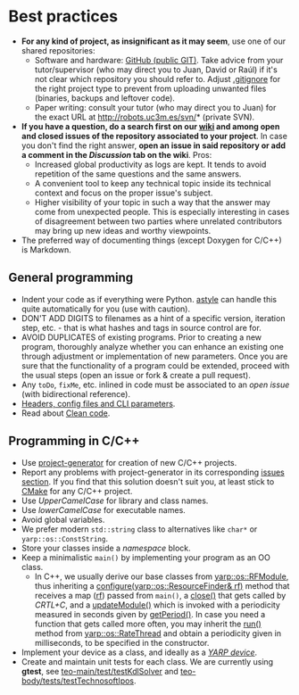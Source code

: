 # Best practices

- **For any kind of project, as insignificant as it may seem**, use one of our shared repositories:
  - Software and hardware: [GitHub (public GIT)](https://github.com/roboticslab-uc3m). Take advice from your tutor/supervisor (who may direct you to Juan, David or Raúl) if it's not clear which repository you should refer to. Adjust [.gitignore](https://git-scm.com/docs/gitignore) for the right project type to prevent from uploading unwanted files (binaries, backups and leftover code).
  - Paper writing: consult your tutor (who may direct you to Juan) for the exact URL at http://robots.uc3m.es/svn/* (private SVN).
- **If you have a question, do a search first on our [wiki](http://robots.uc3m.es/) and among open and closed issues of the repository associated to your project**. In case you don't find the right answer, **open an issue in said repository or add a comment in the *Discussion* tab on the wiki**. Pros:
  - Increased global productivity as logs are kept. It tends to avoid repetition of the same questions and the same answers.
  - A convenient tool to keep any technical topic inside its technical context and focus on the proper issue's subject.
  - Higher visibility of your topic in such a way that the answer may come from unexpected people. This is especially interesting in cases of disagreement between two parties where unrelated contributors may bring up new ideas and worthy viewpoints.
- The preferred way of documenting things (except Doxygen for C/C++) is Markdown.

## General programming
- Indent your code as if everything were Python. [astyle](http://astyle.sourceforge.net/) can handle this quite automatically for you (use with caution).
- DON'T ADD DIGITS to filenames as a hint of a specific version, iteration step, etc. - that is what hashes and tags in source control are for.
- AVOID DUPLICATES of existing programs. Prior to creating a new program, thoroughly analyze whether you can enhance an existing one through adjustment or implementation of new parameters. Once you are sure that the functionality of a program could be extended, proceed with the usual steps (open an issue or fork & create a pull request).
- Any `toDo`, `fixMe`, etc. inlined in code must be associated to an *open issue* (with bidirectional reference).
- [Headers, config files and CLI parameters](http://robots.uc3m.es/dox-asibot-main/post_install.html#post_install_changing_parameters).
- Read about [Clean code](https://www.google.es/search?q=cleancode).

## Programming in C/C++
- Use [project-generator](https://github.com/roboticslab-uc3m/project-generator) for creation of new C/C++ projects.
- Report any problems with project-generator in its corresponding [issues section](https://github.com/roboticslab-uc3m/project-generator/issues). If you find that this solution doesn't suit you, at least stick to [CMake](http://asrob.uc3m.es/index.php/Tutorial_CMake) for any C/C++ project.
- Use *UpperCamelCase* for library and class names.
- Use *lowerCamelCase* for executable names.
- Avoid global variables.
- We prefer modern `std::string` class to alternatives like `char*` or `yarp::os::ConstString`.
- Store your classes inside a *namespace* block.
- Keep a minimalistic `main()` by implementing your program as an OO class.
  - In C++, we usually derive our base classes from [yarp::os::RFModule](http://www.yarp.it/classyarp_1_1os_1_1RFModule.html), thus inheriting a [configure(yarp::os::ResourceFinder& rf)](http://www.yarp.it/classyarp_1_1os_1_1RFModule.html#a6c3880961b00b0a7eb527d62214169b7) method that receives a map ([rf](http://www.yarp.it/classyarp_1_1os_1_1ResourceFinder.html)) passed from `main()`, a [close()](http://www.yarp.it/classyarp_1_1os_1_1RFModule.html#a58ce26fc6fdcb6eb4af8e8dc678e095e) that gets called by *CRTL+C*, and a [updateModule()](http://www.yarp.it/classyarp_1_1os_1_1RFModule.html#a37ee5baa17ce243458a1dff209e878b7) which is invoked with a periodicity measured in seconds given by [getPeriod()](http://www.yarp.it/classyarp_1_1os_1_1RFModule.html#ace2fdadde1a2690f274079fabd6420d2). In case you need a function that gets called more often, you may inherit the [run()](http://www.yarp.it/classyarp_1_1os_1_1RateThread.html#ac3c97e766733b41a45c799aa0c05598f) method from [yarp::os::RateThread](http://www.yarp.it/classyarp_1_1os_1_1RateThread.html) and obtain a periodicity given in milliseconds, to be specified in the constructor.
- Implement your device as a class, and ideally as a [*YARP device*](http://asrob.uc3m.es/index.php/Tutorial_yarp_devices).
- Create and maintain unit tests for each class. We are currently using **gtest**, see [teo-main/test/testKdlSolver](https://github.com/roboticslab-uc3m/teo-main/tree/develop/test/testKdlSolver.cpp) and [teo-body/tests/testTechnosoftIpos](https://github.com/roboticslab-uc3m/teo-body/tree/develop/tests/testTechnosoftIpos/testTechnosoftIpos.cpp).
